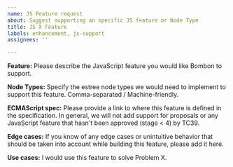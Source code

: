 ```yaml
---
name: JS Feature request
about: Suggest supporting an specific JS feature or Node Type
title: JS X Feature
labels: enhancement, js-support
assignees: ''

---
```


**Feature:**
Please describe the JavaScript feature you would like Bombon to support.

**Node Types:**
Specify the estree node types we would need to implement to support this feature. Comma-separated / Machine-friendly.

**ECMAScript spec:**
Please provide a link to where this feature is defined in the specification. In general, we will not add support for proposals or any JavaScript feature that hasn't been approved (stage < 4) by TC39.

**Edge cases:**
If you know of any edge cases or unintuitive behavior that should be taken into account while building this feature, please add it here.

**Use cases:**
I would use this feature to solve Problem X.
